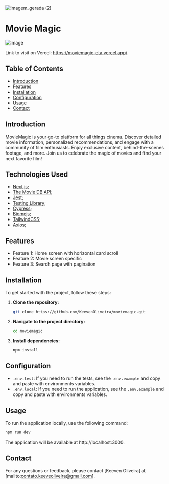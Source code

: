 ![imagem_gerada (2)](https://github.com/user-attachments/assets/e8e18edf-aada-4f55-a73c-e610693aefc0)

# Movie Magic

![image](https://github.com/user-attachments/assets/1eea1d90-0123-4b3e-a652-75905473b03f)

Link to visit on Vercel: https://moviemagic-eta.vercel.app/

## Table of Contents

- [Introduction](#introduction)
- [Features](#features)
- [Installation](#installation)
- [Configuration](#configuration)
- [Usage](#usage)
- [Contact](#contact)

## Introduction

MovieMagic is your go-to platform for all things cinema. Discover detailed movie information, personalized recommendations, and engage with a community of film enthusiasts. Enjoy exclusive content, behind-the-scenes footage, and more. Join us to celebrate the magic of movies and find your next favorite film!

## Technologies Used

- [Next.js](https://nextjs.org/);
- [The Movie DB API](https://developer.themoviedb.org/reference/intro/getting-started);
- [Jest](https://jestjs.io/);
- [Testing Library](https://testing-library.com/);
- [Cypress](https://www.cypress.io/);
- [Biomejs](https://biomejs.dev/);
- [TailwindCSS](https://tailwindcss.com/);
- [Axios](https://axios-http.com/ptbr/);

## Features

- Feature 1: Home screen with horizontal card scroll
- Feature 2: Movie screen specific
- Feature 3: Search page with pagination

## Installation

To get started with the project, follow these steps:

1. **Clone the repository:**

   ```bash
   git clone https://github.com/KeevenOliveira/moviemagic.git
   ```

2. **Navigate to the project directory:**

   ```bash
   cd moviemagic
   ```

3. **Install dependencies:**

   ```bash
   npm install
   ```

## Configuration

- `.env.test`: If you need to run the tests, see the `.env.example` and copy and paste with environments variables.
- `.env.local`: If you need to run the application, see the `.env.example` and copy and paste with environments variables.

## Usage

To run the application locally, use the following command:

```bash
npm run dev
```

The application will be available at http://localhost:3000.

## Contact

For any questions or feedback, please contact [Keeven Oliveira] at [mailto:contato.keeveoliveira@gmail.com].
